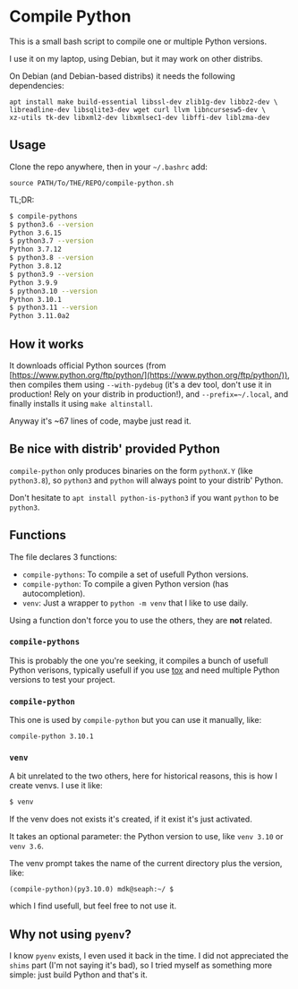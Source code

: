 # Compile Python

This is a small bash script to compile one or multiple Python versions.

I use it on my laptop, using Debian, but it may work on other distribs.

On Debian (and Debian-based distribs) it needs the following
dependencies:

```
apt install make build-essential libssl-dev zlib1g-dev libbz2-dev \
libreadline-dev libsqlite3-dev wget curl llvm libncursesw5-dev \
xz-utils tk-dev libxml2-dev libxmlsec1-dev libffi-dev liblzma-dev
```


## Usage

Clone the repo anywhere, then in your `~/.bashrc` add:

    source PATH/To/THE/REPO/compile-python.sh


TL;DR:

```bash
$ compile-pythons
$ python3.6 --version
Python 3.6.15
$ python3.7 --version
Python 3.7.12
$ python3.8 --version
Python 3.8.12
$ python3.9 --version
Python 3.9.9
$ python3.10 --version
Python 3.10.1
$ python3.11 --version
Python 3.11.0a2
```


## How it works

It downloads official Python sources (from
[https://www.python.org/ftp/python/](https://www.python.org/ftp/python/)),
then compiles them using `--with-pydebug` (it's a dev tool, don't use
it in production! Rely on your distrib in production!), and
`--prefix=~/.local`, and finally installs it using `make altinstall`.

Anyway it's ~67 lines of code, maybe just read it.


## Be nice with distrib' provided Python

`compile-python` only produces binaries on the form `pythonX.Y` (like
`python3.8`), so `python3` and `python` will always point to your
distrib' Python.

Don't hesitate to `apt install python-is-python3` if you want `python`
to be `python3`.


## Functions

The file declares 3 functions:

- `compile-pythons`: To compile a set of usefull Python versions.
- `compile-python`: To compile a given Python version (has autocompletion).
- `venv`: Just a wrapper to `python -m venv` that I like to use daily.

Using a function don't force you to use the others, they are **not** related.


### `compile-pythons`

This is probably the one you're seeking, it compiles a bunch of
usefull Python verisons, typically usefull if you use
[tox](https://tox.wiki/en/latest/) and need multiple Python versions
to test your project.


### `compile-python`

This one is used by `compile-python` but you can use it manually, like:

    compile-python 3.10.1


### `venv`

A bit unrelated to the two others, here for historical reasons, this
is how I create venvs. I use it like:

```bash
$ venv
```

If the venv does not exists it's created, if it exist it's just activated.

It takes an optional parameter: the Python version to use, like `venv
3.10` or `venv 3.6`.

The venv prompt takes the name of the current directory plus the
version, like:

    (compile-python)(py3.10.0) mdk@seaph:~/ $

which I find usefull, but feel free to not use it.


## Why not using `pyenv`?

I know `pyenv` exists, I even used it back in the time. I did not
appreciated the `shims` part (I'm not saying it's bad), so I tried
myself as something more simple: just build Python and that's it.
